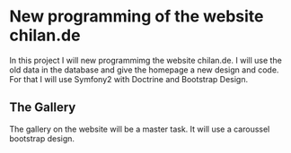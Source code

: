 # New programming of the website chilan.de

In this project I will new programmimg the website chilan.de. I will use the old data in the database and give the homepage a new design and code. For that I will use Symfony2 with Doctrine and Bootstrap Design.

## The Gallery

The gallery on the website will be a master task. It will use a caroussel bootstrap design.
